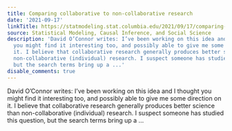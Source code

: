 ```yaml
---
title: Comparing collaborative to non-collaborative research
date: '2021-09-17'
linkTitle: https://statmodeling.stat.columbia.edu/2021/09/17/comparing-collaborative-to-non-collaborative-research/
source: Statistical Modeling, Causal Inference, and Social Science
description: 'David O’Connor writes: I’ve been working on this idea and I thought
  you might find it interesting too, and possibly able to give me some direction on
  it. I believe that collaborative research generally produces better science than
  non-collaborative (individual) research. I suspect someone has studied this question,
  but the search terms bring up a ...'
disable_comments: true
---
```

David O’Connor writes: I’ve been working on this idea and I thought you might find it interesting too, and possibly able to give me some direction on it. I believe that collaborative research generally produces better science than non-collaborative (individual) research. I suspect someone has studied this question, but the search terms bring up a ...